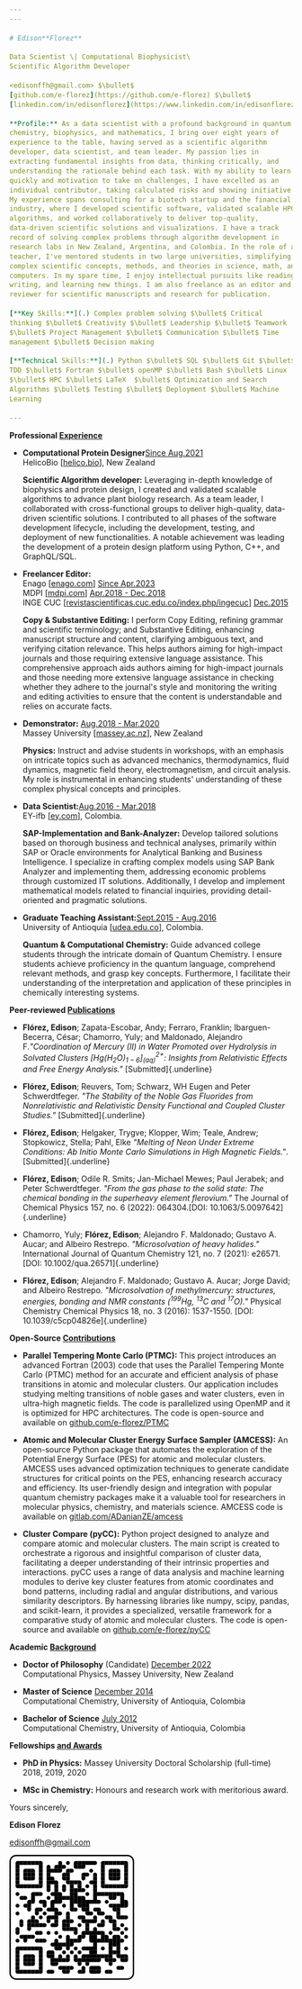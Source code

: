 ```yaml
---
---

# Edison**Florez**

Data Scientist \| Computational Biophysicist\
Scientific Algorithm Developer

<edisonffh@gmail.com> $\bullet$
[github.com/e-florez](https://github.com/e-florez) $\bullet$
[linkedin.com/in/edisonflorez](https://www.linkedin.com/in/edisonflorez/)

**Profile:** As a data scientist with a profound background in quantum
chemistry, biophysics, and mathematics, I bring over eight years of
experience to the table, having served as a scientific algorithm
developer, data scientist, and team leader. My passion lies in
extracting fundamental insights from data, thinking critically, and
understanding the rationale behind each task. With my ability to learn
quickly and motivation to take on challenges, I have excelled as an
individual contributor, taking calculated risks and showing initiative.
My experience spans consulting for a biotech startup and the financial
industry, where I developed scientific software, validated scalable HPC
algorithms, and worked collaboratively to deliver top-quality,
data-driven scientific solutions and visualizations. I have a track
record of solving complex problems through algorithm development in
research labs in New Zealand, Argentina, and Colombia. In the role of a
teacher, I've mentored students in two large universities, simplifying
complex scientific concepts, methods, and theories in science, math, and
computers. In my spare time, I enjoy intellectual pursuits like reading,
writing, and learning new things. I am also freelance as an editor and
reviewer for scientific manuscripts and research for publication.

[**Key Skills:**](.) Complex problem solving $\bullet$ Critical
thinking $\bullet$ Creativity $\bullet$ Leadership $\bullet$ Teamwork
$\bullet$ Project Management $\bullet$ Communication $\bullet$ Time
management $\bullet$ Decision making

[**Technical Skills:**](.) Python $\bullet$ SQL $\bullet$ Git $\bullet$
TDD $\bullet$ Fortran $\bullet$ openMP $\bullet$ Bash $\bullet$ Linux
$\bullet$ HPC $\bullet$ LaTeX  $\bullet$ Optimization and Search
Algorithms $\bullet$ Testing $\bullet$ Deployment $\bullet$ Machine
Learning

---
```


**Professional [Experience](.)**

- **Computational Protein Designer**[Since Aug.2021](.)\
  HelicoBio \[[helico.bio](www.helico.bio)\], New Zealand

  **Scientific Algorithm developer:** Leveraging in-depth knowledge of
  biophysics and protein design, I created and validated scalable
  algorithms to advance plant biology research. As a team leader, I
  collaborated with cross-functional groups to deliver high-quality,
  data-driven scientific solutions. I contributed to all phases of the
  software development lifecycle, including the development, testing,
  and deployment of new functionalities. A notable achievement was
  leading the development of a protein design platform using Python,
  C++, and GraphQL/SQL.

- **Freelancer Editor:**\
  Enago \[[enago.com](https://www.enago.com/)\] [Since Apr.2023](.)\
  MDPI \[[mdpi.com](https://www.mdpi.com/)\] [Apr.2018 - Dec.2018](.)\
  INGE CUC
  \[[revistascientificas.cuc.edu.co/index.php/ingecuc](https://revistascientificas.cuc.edu.co/index.php/ingecuc)\]
  [Dec.2015](.)

  **Copy & Substantive Editing:** I perform Copy Editing, refining
  grammar and scientific terminology; and Substantive Editing,
  enhancing manuscript structure and content, clarifying ambiguous
  text, and verifying citation relevance. This helps authors aiming
  for high-impact journals and those requiring extensive language
  assistance. This comprehensive approach aids authors aiming for
  high-impact journals and those needing more extensive language
  assistance in checking whether they adhere to the journal's style
  and monitoring the writing and editing activities to ensure that the
  content is understandable and relies on accurate facts.

- **Demonstrator:** [Aug.2018 - Mar.2020](.)\
  Massey University \[[massey.ac.nz](www.massey.ac.nz)\], New Zealand

  **Physics:** Instruct and advise students in workshops, with an
  emphasis on intricate topics such as advanced mechanics,
  thermodynamics, fluid dynamics, magnetic field theory,
  electromagnetism, and circuit analysis. My role is instrumental in
  enhancing students' understanding of these complex physical concepts
  and principles.

- **Data Scientist:**[Aug.2016 - Mar.2018](.)\
  EY-ifb \[[ey.com](www.ey.com/en_gl/ey-ifb)\], Colombia.

  **SAP-Implementation and Bank-Analyzer:** Develop tailored solutions
  based on thorough business and technical analyses, primarily within
  SAP or Oracle environments for Analytical Banking and Business
  Intelligence. I specialize in crafting complex models using SAP Bank
  Analyzer and implementing them, addressing economic problems through
  customized IT solutions. Additionally, I develop and implement
  mathematical models related to financial inquiries, providing
  detail-oriented and pragmatic solutions.

- **Graduate Teaching Assistant:**[Sept.2015 - Aug.2016](.)\
  University of Antioquia \[[udea.edu.co](www.udea.edu.co)\],
  Colombia.

  **Quantum & Computational Chemistry:** Guide advanced college
  students through the intricate domain of Quantum Chemistry. I ensure
  students achieve proficiency in the quantum language, comprehend
  relevant methods, and grasp key concepts. Furthermore, I facilitate
  their understanding of the interpretation and application of these
  principles in chemically interesting systems.

**Peer-reviewed [Publications](.)**

- **Flórez, Edison**; Zapata-Escobar, Andy; Ferraro, Franklin;
  Ibarguen-Becerra, César; Chamorro, Yuly; and Maldonado, Alejandro
  F._"Coordination of Mercury (II) in Water Promoted over Hydrolysis
  in Solvated Clusters \[Hg(H$_2$O)$_{1-6}$\]$^{2+}_{(aq)}$: Insights
  from Relativistic Effects and Free Energy Analysis."_
  [Submitted]{.underline}

- **Flórez, Edison**; Reuvers, Tom; Schwarz, WH Eugen and Peter
  Schwerdtfeger. _"The Stability of the Noble Gas Fluorides from
  Nonrelativistic and Relativistic Density Functional and Coupled
  Cluster Studies."_ [Submitted]{.underline}

- **Flórez, Edison**; Helgaker, Trygve; Klopper, Wim; Teale, Andrew;
  Stopkowicz, Stella; Pahl, Elke _"Melting of Neon Under Extreme
  Conditions: Ab Initio Monte Carlo Simulations in High Magnetic
  Fields."_. [Submitted]{.underline}

- **Flórez, Edison**; Odile R. Smits; Jan-Michael Mewes; Paul Jerabek;
  and Peter Schwerdtfeger. _"From the gas phase to the solid state:
  The chemical bonding in the superheavy element flerovium."_ The
  Journal of Chemical Physics 157, no. 6 (2022): 064304.[DOI:
  10.1063/5.0097642]{.underline}

- Chamorro, Yuly; **Flórez, Edison**; Alejandro F. Maldonado;
  Gustavo A. Aucar; and Albeiro Restrepo. _"Microsolvation of heavy
  halides."_ International Journal of Quantum Chemistry 121, no. 7
  (2021): e26571. [DOI: 10.1002/qua.26571]{.underline}

- **Flórez, Edison**; Alejandro F. Maldonado; Gustavo A. Aucar; Jorge
  David; and Albeiro Restrepo. _"Microsolvation of methylmercury:
  structures, energies, bonding and NMR constants ($^{199}$Hg,
  $^{13}$C and $^{17}$O)."_ Physical Chemistry Chemical Physics 18,
  no. 3 (2016): 1537-1550. [DOI: 10.1039/c5cp04826e]{.underline}

**Open-Source [Contributions](.)**

- **Parallel Tempering Monte Carlo (PTMC):** This project introduces
  an advanced Fortran (2003) code that uses the Parallel Tempering
  Monte Carlo (PTMC) method for an accurate and efficient analysis of
  phase transitions in atomic and molecular clusters. Our application
  includes studying melting transitions of noble gases and water
  clusters, even in ultra-high magnetic fields. The code is
  parallelized using OpenMP and it is optimized for HPC architectures.
  The code is open-source and available on
  [github.com/e-florez/PTMC](https://github.com/e-florez/PTMC)

- **Atomic and Molecular Cluster Energy Surface Sampler (AMCESS):** An
  open-source Python package that automates the exploration of the
  Potential Energy Surface (PES) for atomic and molecular clusters.
  AMCESS uses advanced optimization techniques to generate candidate
  structures for critical points on the PES, enhancing research
  accuracy and efficiency. Its user-friendly design and integration
  with popular quantum chemistry packages make it a valuable tool for
  researchers in molecular physics, chemistry, and materials science.
  AMCESS code is available on
  [gitlab.com/ADanianZE/amcess](https://gitlab.com/ADanianZE/amcess)

- **Cluster Compare (pyCC):** Python project designed to analyze and
  compare atomic and molecular clusters. The main script is created to
  orchestrate a rigorous and insightful comparison of cluster data,
  facilitating a deeper understanding of their intrinsic properties
  and interactions. pyCC uses a range of data analysis and machine
  learning modules to derive key cluster features from atomic
  coordinates and bond patterns, including radial and angular
  distributions, and various similarity descriptors. By harnessing
  libraries like numpy, scipy, pandas, and scikit-learn, it provides a
  specialized, versatile framework for a comparative study of atomic
  and molecular clusters. The code is open-source and available on
  [github.com/e-florez/pyCC](https://github.com/e-florez/pyCC)

**Academic [Background](.)**

- **Doctor of Philosophy** (Candidate) [December 2022](.)\
  Computational Physics, Massey University, New Zealand

- **Master of Science** [December 2014](.)\
  Computational Chemistry, University of Antioquia, Colombia

- **Bachelor of Science** [July 2012](.)\
  Computational Chemistry, University of Antioquia, Colombia

**Fellowships [and Awards](.)**

- **PhD in Physics:** Massey University Doctoral Scholarship
  (full-time) 2018, 2019, 2020

- **MSc in Chemistry:** Honours and research work with meritorious
  award.

Yours sincerely,

**Edison Florez**

<edisonffh@gmail.com>

[ ![image](figs/qrcode_github_page.png) ](https://github.com/e-florez/e-florez)
